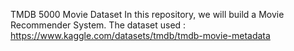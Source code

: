 TMDB 5000 Movie Dataset
In this repository, we will build a Movie Recommender System.
The dataset used : https://www.kaggle.com/datasets/tmdb/tmdb-movie-metadata 
